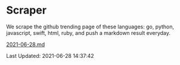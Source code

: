 # Scraper

We scrape the github trending page of these languages: go, python, javascript, swift, html, ruby, and push a markdown result everyday.

[2021-06-28.md](https://github.com/henson/Scraper/blob/master/2021-06-28.md)

Last Updated: 2021-06-28 14:37:42